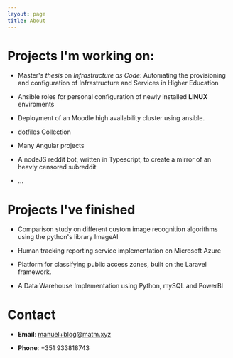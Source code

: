 ```yaml
---
layout: page
title: About
---
```


<!--
<p class="message">
  Placeholder
</p>
-->

# Projects I'm working on:

- Master's *thesis* on *Infrastructure as Code*: Automating the provisioning and configuration of Infrastructure and Services in Higher Education

- Ansible roles for personal configuration of newly installed **LINUX** enviroments

- Deployment of an Moodle high availability cluster using ansible.

- dotfiles Collection

- Many Angular projects

- A nodeJS reddit bot, written in Typescript, to create a mirror of an heavly censored subreddit

- ...

# Projects I've finished

- Comparison study on different custom image recognition algorithms using the python's library ImageAI

- Human tracking reporting service implementation on Microsoft Azure

- Platform for classifying public access zones, built on the Laravel framework.

- A Data Warehouse Implementation using Python, mySQL and PowerBI

# Contact

- **Email**: [manuel+blog@matm.xyz](mailto:manuel+blog@matm.xyz)

- **Phone**: +351 933818743
